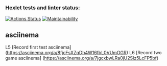 ### Hexlet tests and linter status:
[![Actions Status](https://github.com/ZorgIT/java-project-61/workflows/hexlet-check/badge.svg)](https://github.com/ZorgIT/java-project-61/actions)
[![Maintainability](https://api.codeclimate.com/v1/badges/fd2a1e010c133e2687ed/maintainability)](https://codeclimate.com/github/ZorgIT/java-project-61/maintainability)

## asciinema
L5 [Record first test asciinema] (https://asciinema.org/a/8fjcFsXZqDh4W16fbL0VUmOGR)
L6 [Record two game asciinema] (https://asciinema.org/a/7jgcxbwLRa0jU2Slz5LcFP5bf)